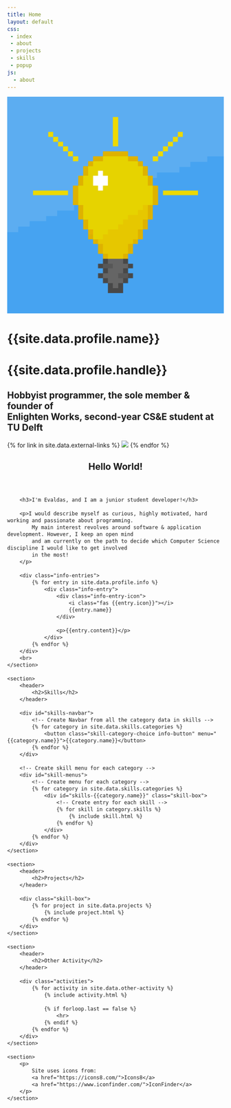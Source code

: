 ```yaml
---
title: Home
layout: default
css:
 - index
 - about
 - projects
 - skills
 - popup
js:
  - about
---
```


<div class="profile">
        <img src="assets/img/avatar.png" class="avatar">
        <h1>{{site.data.profile.name}}</h1>
        <h1>{{site.data.profile.handle}}</h1>
        <h2>Hobbyist programmer, the sole member & founder of <br />Enlighten Works, second-year CS&E student at TU Delft</h2>
        <div class="links">
            {% for link in site.data.external-links %}
                <a href="{{link.url}}"><img src="{{link.icon}}" class="external-link"></a>
            {% endfor %}
        </div>
</div>

<div class="about">
    <section>
        <header>
            <a><h2>Hello World!</h2></a>
        </header>

        <h3>I'm Evaldas, and I am a junior student developer!</h3>

        <p>I would describe myself as curious, highly motivated, hard working and passionate about programming.
            My main interest revolves around software & application development. However, I keep an open mind
            and am currently on the path to decide which Computer Science discipline I would like to get involved
            in the most!
        </p>

        <div class="info-entries">
            {% for entry in site.data.profile.info %}
                <div class="info-entry">
                    <div class="info-entry-icon">
                        <i class="fas {{entry.icon}}"></i>
                        {{entry.name}}
                    </div>
                    
                    <p>{{entry.content}}</p>
                </div>
            {% endfor %}
        </div>
        <br>
    </section>

    <section>
        <header>
            <h2>Skills</h2>
        </header>

        <div id="skills-navbar">
            <!-- Create Navbar from all the category data in skills -->
            {% for category in site.data.skills.categories %}
                <button class="skill-category-choice info-button" menu="{{category.name}}">{{category.name}}</button>
            {% endfor %}
        </div>

        <!-- Create skill menu for each category -->
        <div id="skill-menus">
            <!-- Create menu for each category -->
            {% for category in site.data.skills.categories %}
                <div id="skills-{{category.name}}" class="skill-box">
                    <!-- Create entry for each skill -->
                    {% for skill in category.skills %}
                        {% include skill.html %}
                    {% endfor %}
                </div>
            {% endfor %}
        </div>
    </section>

    <section>
        <header>
            <h2>Projects</h2>
        </header>

        <div class="skill-box">
            {% for project in site.data.projects %}
                {% include project.html %}
            {% endfor %}
        </div>
    </section>

    <section>
        <header>
            <h2>Other Activity</h2>
        </header>

        <div class="activities">
            {% for activity in site.data.other-activity %}
                {% include activity.html %}

                {% if forloop.last == false %}
                    <hr>
                {% endif %}
            {% endfor %}
        </div>
    </section>

    <section>
        <p>
            Site uses icons from:
            <a href="https://icons8.com/">Icons8</a>
            <a href="https://www.iconfinder.com/">IconFinder</a>
        </p>
    </section>
</div>